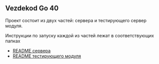 ## Vezdekod Go 40

Проект состоит из двух частей: сервера и тестирующего сервер модуля.

Инструкции по запуску каждой из частей лежат в соответствующих папках

* [README сервера](server/README.md)
* [README тестирующего модуля](server/README.md)